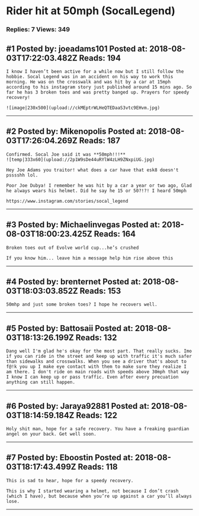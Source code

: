 # Rider hit at 50mph (SocalLegend)

### Replies: 7 Views: 349

## \#1 Posted by: joeadams101 Posted at: 2018-08-03T17:22:03.482Z Reads: 194

```
I know I haven’t been active for a while now but I still follow the hobbie. Socal Legend was in an accident on his way to work this morning. He was on the crosswalk and was hit by a car at 15mph according to his instagram story just published around 15 mins ago. So far he has 3 broken toes and was pretty banged up. Prayers for speedy recovery!

![image|230x500](upload://ckMEptrWLHeQTEDaaS3vtc9EHvm.jpg)
```

---
## \#2 Posted by: Mikenopolis Posted at: 2018-08-03T17:26:04.269Z Reads: 187

```
Confirmed. Socal Joe said it was **50mph!!!**
![temp|333x60](upload://2p1W9sDe44uRYlW4zLH9ZNxpiUG.jpg)

Hey Joe Adams you traitor! what does a car have that esk8 doesn't psssshh lol.

Poor Joe Dubya! I remember he was hit by a car a year or two ago, Glad he always wears his helmet. Did he say he 15 or 50?!?! I heard 50mph

https://www.instagram.com/stories/socal_legend
```

---
## \#3 Posted by: Michaelinvegas Posted at: 2018-08-03T18:00:23.425Z Reads: 164

```
Broken toes out of Evolve world cup...he’s crushed

If you know him... leave him a message help him rise above this
```

---
## \#4 Posted by: brenternet Posted at: 2018-08-03T18:03:03.852Z Reads: 153

```
50mhp and just some broken toes? I hope he recovers well.
```

---
## \#5 Posted by: Battosaii Posted at: 2018-08-03T18:13:26.199Z Reads: 132

```
Dang well I'm glad he's okay for the most part. That really sucks. Imo if you can ride in the street and keep up with traffic it's much safer than sidewalks and crosswalks. When you see a driver that's about to f@!k you up I make eye contact with them to make sure they realize I am there. I don't ride on main roads with speeds above 30mph that way I know I can keep up or pass traffic. Even after every precuation anything can still happen.
```

---
## \#6 Posted by: Jaraya92881 Posted at: 2018-08-03T18:14:59.184Z Reads: 122

```
Holy shit man, hope for a safe recovery. You have a freaking guardian angel on your back. Get well soon.
```

---
## \#7 Posted by: Eboostin Posted at: 2018-08-03T18:17:43.499Z Reads: 118

```
This is sad to hear, hope for a speedy recovery. 

This is why I started wearing a helmet, not because I don’t crash (which I have), but because when you’re up against a car you’ll always lose.
```

---
